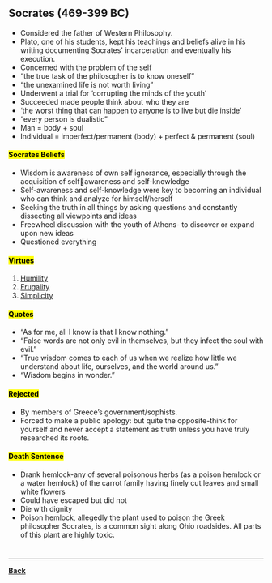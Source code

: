 ## Socrates (469-399 BC)
- Considered the father of Western Philosophy.
- Plato, one of his students, kept his teachings and beliefs alive in his writing documenting Socrates' incarceration and eventually his execution.
- Concerned with the problem of the self 
- “the true task of the philosopher is to know oneself”
- “the unexamined life is not worth living”
- Underwent a trial for ‘corrupting the minds of the youth’
- Succeeded made people think about who they are
- ‘the worst thing that can happen to anyone is to live but die inside’
- “every person is dualistic”
- Man = body + soul
- Individual = imperfect/permanent (body) + perfect & permanent (soul)
#### <mark class="hltr-green">Socrates Beliefs</mark>
- Wisdom is awareness of own self ignorance, especially through the acquisition of selfawareness and self-knowledge
- Self-awareness and self-knowledge were key to becoming an individual who can think and analyze for himself/herself
- Seeking the truth in all things by asking questions and constantly dissecting all viewpoints and ideas
- Freewheel discussion with the youth of Athens- to discover or expand upon new ideas
- Questioned everything
#### <mark class="hltr-green">Virtues</mark>
1. [Humility](PSYCHPrelimHUMILITY)
2. [Frugality](PSYCHPrelimFRUGALITY)
3. [Simplicity](PSYCHPrelimSIMPLICITY)
#### <mark class="hltr-green">Quotes</mark>
- “As for me, all I know is that I know nothing.”
- “False words are not only evil in themselves, but they infect the soul with evil.”
- “True wisdom comes to each of us when we realize how little we understand about life, ourselves, and the world around us.”
- “Wisdom begins in wonder.”
#### <mark class="hltr-green">Rejected</mark>
- By members of Greece’s government/sophists.
- Forced to make a public apology: but quite the opposite-think for yourself and never accept a statement as truth unless you have truly researched its roots.
#### <mark class="hltr-green">Death Sentence</mark>
- Drank hemlock-any of several poisonous herbs (as a poison hemlock or a water hemlock) of the carrot family having finely cut leaves and small white flowers
- Could have escaped but did not
- Die with dignity
- Poison hemlock, allegedly the plant used to poison the Greek philosopher Socrates, is a common sight along Ohio roadsides. All parts of this plant are highly toxic.


# 
---
**[Back](PSYCHPrelimCh1)**